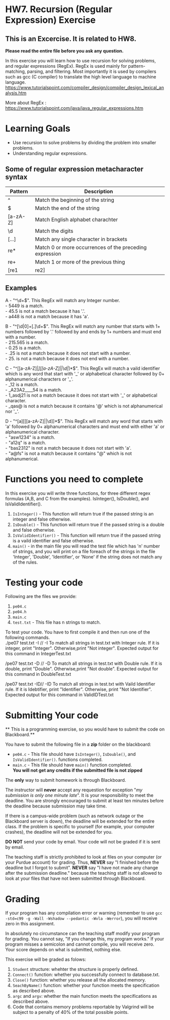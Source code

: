 # HW7. Recursion (Regular Expression) Exercise
## This is an Excercise. It is related to HW8.

<strong>Please read the entire file before you ask any question.</strong><br>

In this exercise you will learn how to use recursion for solving problems, and regular expressions (RegEx). RegEx is used mainly for pattern-matching, parsing, and filtering. Most importantly it is used by compilers such as gcc (C compiler) to translate the high level language to machine language. https://www.tutorialspoint.com/compiler_design/compiler_design_lexical_analysis.htm

More about RegEx : https://www.tutorialspoint.com/java/java_regular_expressions.htm


# Learning Goals
* Use recursion to solve problems by dividing the problem into smaller problems.
* Understanding regular expressions.


## Some of regular expression metacharacter syntax 
|    Pattern    |               Description                              |  
| ------------- | ------------------------------------------------------ |
|       ^       | Match the beginning of the string                      | 
|       $       | Match the end of the string                            |
|  \[a-zA-Z]    | Match English alphabet charachter                      |
|      \d	      | Match the digits                                       |
|    \[...]	    | Match any single character in brackets                 |
|      re*	    | Match 0 or more occurrences of the preceding expression|
|      re+	    | Match 1 or more of the previous thing                  |
| \[re1|re2]    | Match either expression re1 or re2                     |


## Examples

A - "^\\d+$". This RegEx will match any Integer number.<br/>
 	- 5449 is a match.<br/>
 	- 45.5 is not a match because it has '.'.<br/>
 	- a448 is not a match because it has 'a'.<br/>
	
B - "^\[\\d|0]+\[.]\\d+$". This RegEx will match any number that starts with 1+ numbers followed by '.' followed by and ends by 1+ numbers and must end with a number.<br/>
	- 215.565 is a match.<br/>
	- 0.25 is a match.<br/>
	- .25 is not a match because it does not start with a number.<br/>
	- 25. is not a match because it does not end with a number.<br/>

C - "^\[\[a-zA-Z]|_]\[\[a-zA-Z]||\\d|_]*$". This RegEx will match a vaild identifier which is any word that start with '\_' or alphabetical character followed by 0+ alphanumerical characters or '\_'. <br/>
	- _12 is a match.<br/>
	- _A23A2____54 is a match.<br/>
	- 1_asdj21 is not a match because it does not start with '\_' or alphabetical character. <br/>
	- _qas@ is not a match because it contains '@' which is not alphanumerical nor '\_'.<br/>
	
D - "^\[a]\[\[\[a-zA-Z]||\\d]]*$". This RegEx will match any word that starts with 'a' followed by 0+ alphanumerical characters and must end with either 'a' or alphanumerical character. <br/>
	- "asw1234" is a match.<br/>
	- "a12q" is a match.<br/>
	- "bas2312" is not a match because it does not start with 'a'.<br/>
	- "a@fs" is not a match because it contains "@" which is not alphanumerical.<br/>


# Functions you need to complete
In this exercise you will write three functions, for three different regex formulas (A,B, and C from the examples). IsInteger(), IsDouble(), and IsValidIdentifier().


1. `IsInteger()` - This function will return true if the passed string is an integer and false otherwise.
2. `IsDouble()` - This function will return true if the passed string is a double and false otherwise.
3. `IsValidIdentifier()` - This function will return true if the passed string is a vaild identifier and false otherwise.
4. `main()` - in the main file you will read the test file which has 'n' number of strings, and you will print on a file foreach of the strings in the file 'Integer', 'Double', 'Identifier', or 'None' if the string does not match any of the rules.


# Testing your code
Following are the files we provide:
1. `pe04.c` 
2. `pe04.h` 
3. `main.c`
4. `test.txt` - This file has n strings to match.


To test your code. You have to first compile it and then run one of the following commands. <br>
./pe07 test.txt -I // -I To match all strings in test.txt with Integer rule. If it is integer, print "Integer". Otherwise,print "Not integer". Expected output for this command in IntegerTest.txt

/pe07 test.txt -D // -D To match all strings in test.txt with Double rule. If it is double, print "Double". Otherwise,print "Not double". Expected output for this command in DoubleTest.txt

/pe07 test.txt -ID// -ID To match all strings in test.txt with Vaild Identifier rule. If it is Idebtifier, print "Identifier". Otherwise, print "Not Identifier". Expected output for this command in ValidIDTest.txt

# Submitting Your code
** This is a programming exercise, so you would have to submit the code on Blackboard.**

You have to submit the following file in a <strong>zip</strong> folder on the blackboard:
* `pe04.c` - This file should have `IsInteger()`, `IsDouble()`, and `IsValidIdentifier()`. functions completed.
* `main.c` - This file should have `main()` function completed.<br/>
<strong>You will not get any credits if the submitted file is not zipped</strong>

The **only** way to submit homework is through Blackboard.

The instructor will **never** accept any requestion for exception "*my
submission is only one minute late*".  It is your responsibility to
meet the deadline.  You are strongly encouraged to submit at least ten
minutes before the deadline because submission may take time.

If there is a campus-wide problem (such as network outage or the
Blackboard server is down), the deadline will be extended for the
entire class. If the problem is specific to yourself (for example,
your computer crashes), the deadline will not be extended for
you.

**DO NOT** send your code by email. Your code will not be graded
  if it is sent by email.

The teaching staff is strictly prohibited to look at files on your
computer (or your Purdue account) for grading. Thus, **NEVER** say "I
finished before the deadline but I forgot to submit".  **NEVER** say "I have
not made any change after the submission deadline." because the
teaching staff is not allowed to look at your files that have not been
submitted through Blackboard.

# Grading
If your program has any compilation error or warning (remember to use
`gcc -std=c99 -g -Wall -Wshadow --pedantic -Wvla -Werror`), you will
receive zero in this assignment.

In absolutely no circumstance can the teaching staff modify your
program for grading.  You cannot say, "If you change this, my program
works." If your program misses a semicolon and cannot compile, you
will receive zero.  Your score depends on what is submitted, nothing
else.

This exercise will be graded as folows:
1. `Student` structure: whehter the structure is properly defined.
2. `Connect()` function: whether you successfully connect to database.txt.
3. `Close()` function: whether you release all the allocated memory.
4. `SeachByName()` function: whether your function meets the specification as described above. 
5. `argc` and `argv`: whether the main function meets the specifications as described above.
6.  Code that contains memory problems reportable by Valgrind will be subject to a penalty of 40% of the total possible points.
